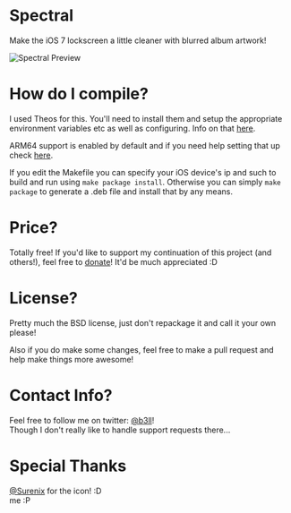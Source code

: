 Spectral
=============

Make the iOS 7 lockscreen a little cleaner with blurred album artwork!

![Spectral Preview](https://github.com/b3ll/Spectral/raw/master/preview/SpectralPreview.png "Spectral Preview")  

How do I compile?
=============

I used Theos for this. You'll need to install them and setup the appropriate environment variables etc as well as configuring. Info on that [here](http://iphonedevwiki.net/index.php/Theos/Getting_Started).

ARM64 support is enabled by default and if you need help setting that up check [here](http://iphonedevwiki.net/index.php/Updating_extensions_for_iOS_7).

If you edit the Makefile you can specify your iOS device's ip and such to build and run using `make package install`. Otherwise you can simply `make package` to generate a .deb file and install that by any means.

Price?
=============

Totally free! If you'd like to support my continuation of this project (and others!), feel free to [donate](http://www.adambell.ca/donate/)! It'd be much appreciated :D

License?
=============

Pretty much the BSD license, just don't repackage it and call it your own please!

Also if you do make some changes, feel free to make a pull request and help make things more awesome!

Contact Info?
=============

Feel free to follow me on twitter: [@b3ll](https://www.twitter.com/b3ll)!  
Though I don't really like to handle support requests there...

Special Thanks
=============

[@Surenix](https://www.twitter.com/Surenix) for the icon! :D  
me :P  
